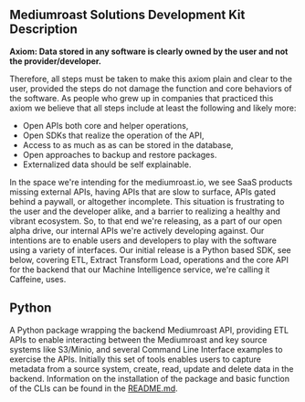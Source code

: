 ## Mediumroast Solutions Development Kit Description
**Axiom: Data stored in any software is clearly owned by the user and not the provider/developer.**

Therefore, all steps must be taken to make this axiom plain and clear to the user, provided the steps do not damage the function and core behaviors of the software.  As people who grew up in companies that practiced this axiom we believe that all steps include at least the following and likely more: 
- Open APIs both core and helper operations, 
- Open SDKs that realize the operation of the API,
- Access to as much as as can be stored in the database,
- Open approaches to backup and restore packages.
- Externalized data should be self explainable.

In the space we're intending for the mediumroast.io, we see SaaS products missing external APIs, having APIs that are slow to surface, APIs gated behind a paywall, or altogether incomplete.  This situation is frustrating to the user and the developer alike, and a barrier to realizing a healthy and vibrant ecosystem.  So, to that end we're releasing, as a part of our open alpha drive, our internal APIs we're actively developing against.  Our intentions are to enable users and developers  to play with the software using a variety of interfaces.  Our initial release is a Python based SDK, see below, covering ETL, Extract Transform Load, operations and the core API for the backend that our Machine Intelligence service, we're calling it Caffeine, uses.

## Python
A Python package wrapping the backend Mediumroast API, providing ETL APIs to enable interacting between the Mediumroast and key source systems like S3/Minio, and several Command Line Interface examples to exercise the APIs.  Initially this set of tools enables users to capture metadata from a source system, create, read, update and delete data in the backend.  Information on the installation of the package and basic function of the CLIs can be found in the [README.md](https://github.com/mediumroast/mr_sdk/tree/main/python).
